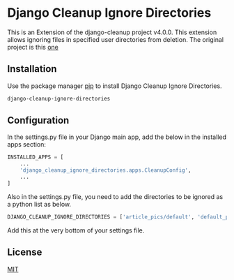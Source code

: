 # Django Cleanup Ignore Directories

This is an Extension of the django-cleanup project v4.0.0. This extension allows ignoring files in specified user directories from deletion.
The original project is this [one](https://pypi.org/project/django-cleanup/)

## Installation

Use the package manager [pip](https://pip.pypa.io/en/stable/) to install Django Cleanup Ignore Directories.

```bash
django-cleanup-ignore-directories
```

## Configuration
In the settings.py file in your Django main app, add the below in the installed apps section:

```python
INSTALLED_APPS = [
    ...
    'django_cleanup_ignore_directories.apps.CleanupConfig',
    ...
]
```

Also in the settings.py file, you need to add the directories to be ignored as a python list as below.

```python
DJANGO_CLEANUP_IGNORE_DIRECTORIES = ['article_pics/default', 'default_pics']
```
Add this at the very bottom of your settings file.

## License
[MIT](https://choosealicense.com/licenses/mit/)